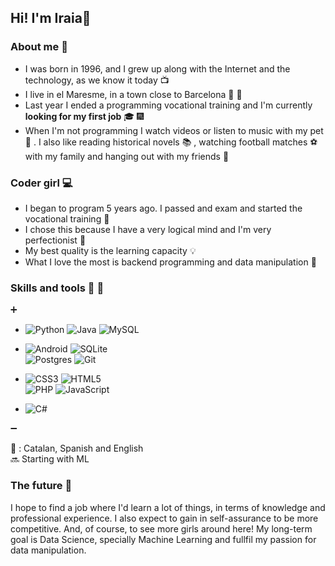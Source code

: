## Hi! I'm Iraia👋

### About me :raising_hand: 
- I was born in 1996, and I grew up along with the Internet and the technology, as we know it today :tv:         
- I live in el Maresme, in a town close to Barcelona :sunrise: :sunrise_over_mountains:         
- Last year I ended a programming vocational training and I'm currently **looking for my first job** :mortar_board: :fireworks:   
- When I'm not programming I watch videos or listen to music with my pet :dog: . I also like reading historical novels :books: , watching football matches :soccer:
with my family and hanging out with my friends :dancer:   

### Coder girl :computer:
- I began to program 5 years ago. I passed and exam and started the vocational training :memo:   
- I chose this because I have a very logical mind and I'm very perfectionist :triangular_ruler:    
- My best quality is the learning capacity :bulb:    
- What I love the most is backend programming and data manipulation :file_folder:   

### Skills and tools :dart: :wrench:          
:heavy_plus_sign:      
- <img alt="Python" src="https://img.shields.io/badge/python%20-%2314354C.svg?&style=for-the-badge&logo=python&logoColor=white"/>  <img alt="Java" src="https://img.shields.io/badge/java-%23ED8B00.svg?&style=for-the-badge&logo=java&logoColor=white"/>  <img alt="MySQL" src="https://img.shields.io/badge/mysql-%2300f.svg?&style=for-the-badge&logo=mysql&logoColor=white"/>             

- <img alt="Android" src="https://img.shields.io/badge/Android-3DDC84?style=for-the-badge&logo=android&logoColor=white" /> <img alt="SQLite" src    ="https://img.shields.io/badge/sqlite-%2307405e.svg?&style=for-the-badge&logo=sqlite&logoColor=white"/>   
  <img alt="Postgres" src ="https://img.shields.io/badge/postgres-%23316192.svg?&style=for-the-badge&logo=postgresql&logoColor=white"/>  <img alt="Git" src="https://img.shields.io/badge/git%20-%23F05033.svg?&style=for-the-badge&logo=git&logoColor=white"/>       

- <img alt="CSS3" src="https://img.shields.io/badge/css3%20-%231572B6.svg?&style=for-the-badge&logo=css3&logoColor=white"/>   <img alt="HTML5" src="https://img.shields.io/badge/html5%20-%23E34F26.svg?&style=for-the-badge&logo=html5&logoColor=white"/>          
  <img alt="PHP" src="https://img.shields.io/badge/php-%23777BB4.svg?&style=for-the-badge&logo=php&logoColor=white"/>   <img alt="JavaScript" src="https://img.shields.io/badge/javascript%20-%23323330.svg?&style=for-the-badge&logo=javascript&logoColor=%23F7DF1E"/>         

- <img alt="C#" src="https://img.shields.io/badge/c%23%20-%23239120.svg?&style=for-the-badge&logo=c-sharp&logoColor=white"/>   
:heavy_minus_sign:     

:speech_balloon: : Catalan, Spanish and English     
:soon: Starting with ML

### The future :crystal_ball:    
I hope to find a job where I'd learn a lot of things, in terms of knowledge and professional experience. I also expect to gain in self-assurance to be more competitive. And, of course, to see more girls around here! My long-term goal is Data Science, specially Machine Learning and fullfil my passion for data manipulation.
